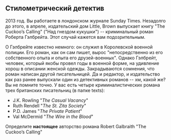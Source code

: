 ## Стилометрический детектив ##

2013 год. Вы работаете в лондонском журнале Sunday Times. Незадолго до этого, в апреле, издательский дом Little, Brown выпускает книгу "The Cuckoo’s Calling" ("Над гнездом кукушки") -- криминальный роман Роберта Гэлбрейта. Этот случай кажется вам подозрительным. 

О Гэлбрейте известно немного: он служил в Королевской военной полиции. Его роман, как он сам пишет, вырос "непосредственно из его собственного опыта и опыта его друзей-военных". Однако Гэлбрейт, человек, который якобы провел годы в военной форме, на удивление хорош в описании женской одежды. Закрадываются сомнения, что роман написан другой писательницей. Да и редактор, и издательство как раз ранее выпускали один из детективных романов -- хм, какой же? Вы не помните точно. У вас есть четыре криминалистических романа трех британских писательниц (в папке texts): 

* J.K. Rowling "*The Casual Vacancy*" 
* Ruth Rendell "*The St. Zita Society*"
* P.D. James "*The Private Patient*"
* Val McDermid "*The Wire in the Blood*"

Определите **настоящее** авторство романа Robert Galbraith "The Cuckoo’s Calling"
